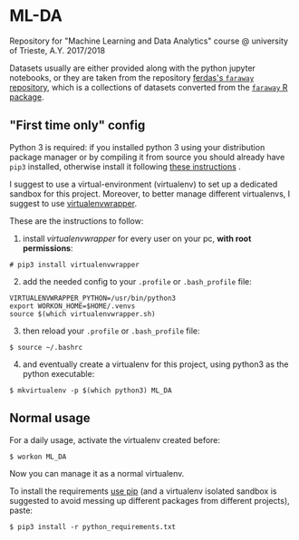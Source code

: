 # ML-DA
Repository for "Machine Learning and Data Analytics" course @ university of Trieste, A.Y. 2017/2018

Datasets usually are either provided along with the python jupyter notebooks, or they are taken from the repository [ferdas's `faraway` repository](https://github.com/ferdas/faraway_csv), which is a collections of datasets converted from the [`faraway` R package](https://cran.r-project.org/web/packages/faraway/).


## "First time only" config

Python 3 is required: if you installed python 3 using your distribution package manager or by compiling it from source you should already have `pip3` installed, otherwise install it following [these instructions](https://pip.pypa.io/en/stable/installing/) .

I suggest to use a virtual-environment (virtualenv) to set up a dedicated sandbox for this project.
Moreover, to better manage different virtualenvs, I suggest to use [virtualenvwrapper](https://virtualenvwrapper.readthedocs.io/en/latest/index.html).

These are the instructions to follow:

1. install *virtualenvwrapper* for every user on your pc, __with root permissions__:

```
# pip3 install virtualenvwrapper
```

2. add the needed config to your `.profile` or `.bash_profile` file:

```
VIRTUALENVWRAPPER_PYTHON=/usr/bin/python3
export WORKON_HOME=$HOME/.venvs
source $(which virtualenvwrapper.sh)
```

3. then reload your `.profile` or `.bash_profile` file:

```
$ source ~/.bashrc
```

4. and eventually create a virtualenv for this project, using python3 as the python executable:

```
$ mkvirtualenv -p $(which python3) ML_DA
```

## Normal usage

For a daily usage, activate the virtualenv created before:

```
$ workon ML_DA
```

Now you can manage it as a normal virtualenv.

To install the requirements [use pip](https://pip.pypa.io/en/stable/) (and a virtualenv isolated sandbox is suggested to avoid messing up different packages from different projects), paste:

```
$ pip3 install -r python_requirements.txt
```
